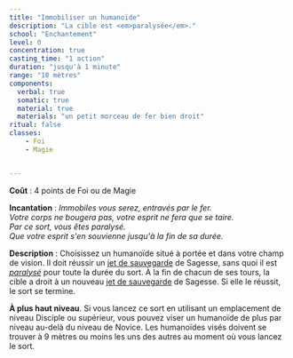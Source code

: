 ```yaml
---
title: "Immobiliser un humanoïde"
description: "La cible est <em>paralysée</em>."
school: "Enchantement"
level: 0
concentration: true
casting_time: "1 action"
duration: "jusqu'à 1 minute"
range: "18 mètres"
components:
  verbal: true
  somatic: true
  material: true
  materials: "un petit morceau de fer bien droit"
ritual: false
classes:
    - Foi
    - Magie


---
```

**Coût** : 4 points de Foi ou de Magie

**Incantation** : *Immobiles vous serez, entravés par le fer.*   
*Votre corps ne bougera pas, votre esprit ne fera que se taire.*   
*Par ce sort, vous êtes paralysé.*    
*Que votre esprit s'en souvienne jusqu'à la fin de sa durée.*    

**Description** : Choisissez un humanoïde situé à portée et dans votre champ de vision. Il doit réussir un [jet de sauvegarde](/utiliser-les-caracteristiques/#jets-de-sauvegarde) de Sagesse, sans quoi il est [_paralysé_](/gerer-la-sante-du-personnage/#paralyse) pour toute la durée du sort. À la fin de chacun de ses tours, la cible a droit à un nouveau [jet de sauvegarde](/utiliser-les-caracteristiques/#jets-de-sauvegarde) de Sagesse. Si elle le réussit, le sort se termine.

**À plus haut niveau**. Si vous lancez ce sort en utilisant un emplacement de niveau Disciple ou supérieur, vous pouvez viser un humanoïde de plus par niveau au-delà du niveau de Novice. Les humanoïdes visés doivent se trouver à 9 mètres ou moins les uns des autres au moment où vous lancez le sort.

